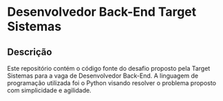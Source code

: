 # Desenvolvedor Back-End Target Sistemas

## Descrição
Este repositório contém o código fonte do desafio proposto pela Target Sistemas para a vaga de Desenvolvedor Back-End. A linguagem de programação utilizada foi o Python visando resolver o problema proposto com simplicidade e agilidade.